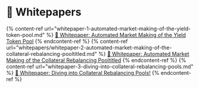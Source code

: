 # 📃 Whitepapers

{% content-ref url="whitepaper-1-automated-market-making-of-the-yield-token-pool.md" %} [📃 Whitepaper: Automated Market Making of the Yield Token Pool](../../whitepapers/whitepaper-1-automated-market-making-of-the-yield-token-pool.md) {% endcontent-ref %}
{% content-ref url="whitepapers/whitepaper-2-automated-market-making-of-the-collateral-rebalancing-pooltitled.md" %} [📃 Whitepaper: Automated Market Making of the Collateral Rebalancing Pooltitled](../../whitepapers/whitepaper-2-automated-market-making-of-the-collateral-rebalancing-pooltitled.md) {% endcontent-ref %}
{% content-ref url="whitepaper-3-diving-into-collateral-rebalancing-pools.md" %} [📃 Whitepaper: Diving into Collateral Rebalancing Pools!](../../whitepapers/whitepaper-3-diving-into-collateral-rebalancing-pools.md) {% endcontent-ref %}